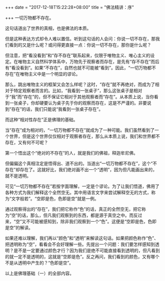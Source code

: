 +++
date = "2017-12-18T15:22:28+08:00"
title = "佛法精讲：序"

+++
一切万物都不存在。  
  
这句话道出了世界的真相，也是佛法的本质。  
  
但是这种表达方式却令人难以置信。听到这句话的人会问：你说一切不存在，那我们看到的又是什么呢？或问得更直接一点：你说一切不存在，那你是什么呢？  
  
但注意，把“看没看到”和“存不存在”联系起来，仅限于唯物主义、唯心主义的设定。在唯物主义自然科学体系中，万物先于观察者而存在，是先有“存不存在”而后有“看没看到”。如果“不存在”，自然也就不可能被“看到”。因此，“一切万物都不存在”在唯物主义中是一个明显的谬论。  
  
那么，跳出唯物主义的框架又会怎么样呢？这时，“存在”就不再绝对，而成为了相对于特定观察者而言的。比如，“我看到一张桌子”，那么这张桌子是相对于“我”而“存在”的，但不保证它相对于其他观察者而“存在”。从本质上说，当你看到一张桌子，你却硬要认为桌子先于你的观察而存在，这是不严谨的。非要说到“存在”的话，我们只能说“我看到一张桌子存在”。  
  
而这种“相对性存在”正是佛理的基础。  
  
当“存在”成为相对的，“一切万物都不存在”就成为了一种可能。我们虽然看到了一个世界，但是这个世界仅仅相对于观察者存在，那么从本质上说，我们和世界都不存在，又有何不可呢？  
  
第一个悟出这个“绝对的不存在”的人，就是我们的佛祖，释迦牟尼佛。  
  
但偏偏这个真相注定是悟得出、道不出的。当道出“一切万物都不存在”，这个“不存在”却存在了。这就好比，我们绝对画不出一个“透明”，因为但凡能画出来的，就不是透明。  
  
可见“一切万物都不存在”若按字面理解，一定是个谬论。为了让我们悟道，佛用了各种方式为我们解释这个全然空无。其中用语言文字来尝试解释空无的方式，称为“文字般若”。“空即是色，色即是空”就是一例。  
  
通过观察得出的“存在”，我们把它称作“色”的话，真正的全然空无，把它称为“空”的话，那么，但凡我们观察到的东西，都是源于真空之中。而反过来，“空”又不可能被感知到，除非我们观察到一个“色”。这便是“空即是色，色即是空”的解读。  
  
如果还难以理解，我们再以“颜色”和“透明”来解读这句话。如果把颜色称作“色”、把透明称为“空”，看看会不会好理解一些。先提出一个问题：我们要怎样感知到透明？是不是一定要通过颜色才行？因为我们是绝不可能直接看到透明的，但凡看到的就一定不是透明的，这就是“空即是色”。反之再问，我们看到的颜色，又有哪个不是从透明中产生的？“色即是空”。  
  
以上是佛理基础（一）的全部内容。  